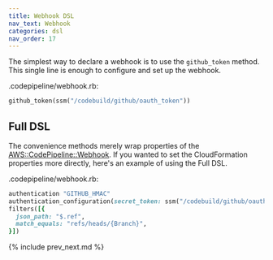 ```yaml
---
title: Webhook DSL
nav_text: Webhook
categories: dsl
nav_order: 17
---
```


The simplest way to declare a webhook is to use the `github_token` method. This single line is enough to configure and set up the webhook.

.codepipeline/webhook.rb:

```ruby
github_token(ssm("/codebuild/github/oauth_token"))
```

## Full DSL

The convenience methods merely wrap properties of the [AWS::CodePipeline::Webhook](https://docs.aws.amazon.com/AWSCloudFormation/latest/UserGuide/aws-resource-codepipeline-webhook.html).  If you wanted to set the CloudFormation properties more directly, here's an example of using the Full DSL.

.codepipeline/webhook.rb:

```ruby
authentication "GITHUB_HMAC"
authentication_configuration(secret_token: ssm("/codebuild/github/oauth_token"))
filters([{
  json_path: "$.ref",
  match_equals: "refs/heads/{Branch}",
}])
```

{% include prev_next.md %}